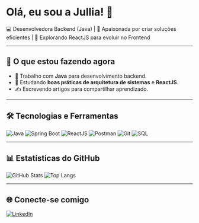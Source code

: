 # Olá, eu sou a Jullia! 👋  

💻 Desenvolvedora Backend (Java) | 🚀 Apaixonada por criar soluções eficientes | 🌱 Explorando ReactJS para evoluir no Frontend  

---

## 🚀 O que estou fazendo agora
- 🔭 Trabalho com **Java** para desenvolvimento backend.
- 🌱 Estudando **boas práticas de arquitetura de sistemas** e **ReactJS**.
- ✍️ Escrevendo artigos para compartilhar aprendizado.

---

## 🛠️ Tecnologias e Ferramentas
![Java](https://img.shields.io/badge/Java-%23ED8B00.svg?style=for-the-badge&logo=openjdk&logoColor=white)
![Spring Boot](https://img.shields.io/badge/Spring%20Boot-%236DB33F.svg?style=for-the-badge&logo=springboot&logoColor=white)
![ReactJS](https://img.shields.io/badge/React-%2361DAFB.svg?style=for-the-badge&logo=react&logoColor=black)
![Postman](https://img.shields.io/badge/Postman-FF6C37?style=for-the-badge&logo=postman&logoColor=white)
![Git](https://img.shields.io/badge/Git-%23F05033.svg?style=for-the-badge&logo=git&logoColor=white)
![SQL](https://img.shields.io/badge/SQL-%2300f.svg?style=for-the-badge&logo=postgresql&logoColor=white)

---

## 📊 Estatísticas do GitHub
![GitHub Stats](https://github-readme-stats.vercel.app/api?username=jullialayne&show_icons=true&theme=dracula)
![Top Langs](https://github-readme-stats.vercel.app/api/top-langs/?username=jullialayne&layout=compact&theme=dracula)

---

## 🌐 Conecte-se comigo
[![LinkedIn](https://img.shields.io/badge/LinkedIn-Jullia%20Layne-blue?style=for-the-badge&logo=linkedin)](https://www.linkedin.com/in/jullialayne/)
